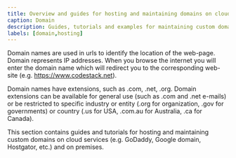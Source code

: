 ```yaml
---
title: Overview and guides for hosting and maintaining domains on cloud services and on premises
caption: Domain
description: Guides, tutorials and examples for maintaining custom domains on cloud services (e.g. GoDaddy, Google domain, Hostgator, etc.) and on premises
labels: [domain,hosting]
---
```

Domain names are used in urls to identify the location of the web-page. Domain represents IP addresses. When you browse the internet you will enter the domain name which will redirect you to the corresponding web-site (e.g. https://www.codestack.net).

Domain names have extensions, such as .com, .net, .org. Domain extensions can be available for general use (such as .com and .net e-mails) or be restricted to specific industry or entity (.org for organization, .gov for governments) or country (.us for USA, .com.au for Australia, .ca for Canada).

This section contains guides and tutorials for hosting and maintaining custom domains on cloud services (e.g. GoDaddy, Google domain, Hostgator, etc.) and on premises.